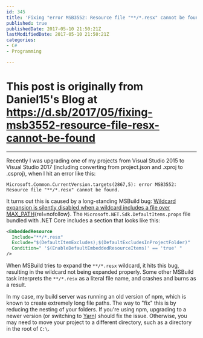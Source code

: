 ```yaml
---
id: 345
title: 'Fixing "error MSB3552: Resource file "**/*.resx" cannot be found"'
published: true
publishedDate: 2017-05-10 21:50:21Z
lastModifiedDate: 2017-05-10 21:50:21Z
categories:
- C#
- Programming

---
```


# This post is originally from Daniel15's Blog at https://d.sb/2017/05/fixing-msb3552-resource-file-resx-cannot-be-found

---

Recently I was upgrading one of my projects from Visual Studio 2015 to Visual Studio 2017 (including converting from project.json and .xproj to .csproj), when I hit an error like this:

```
Microsoft.Common.CurrentVersion.targets(2867,5): error MSB3552: Resource file "**/*.resx" cannot be found.
```

It turns out this is caused by a long-standing MSBuild bug: [Wildcard expansion is silently disabled when a wildcard includes a file over MAX_PATH](https://github.com/Microsoft/msbuild/issues/406){rel=nofollow}. The `Microsoft.NET.Sdk.DefaultItems.props` file bundled with .NET Core includes a section that looks like this:

```xml
<EmbeddedResource 
  Include="**/*.resx" 
  Exclude="$(DefaultItemExcludes);$(DefaultExcludesInProjectFolder)"
  Condition=" '$(EnableDefaultEmbeddedResourceItems)' == 'true' "
/>
```

When MSBuild tries to expand the `**/*.resx` wildcard, it hits this bug, resulting in the wildcard not being expanded properly. Some other MSBuild task interprets the `**/*.resx` as a literal file name, and crashes and burns as a result.

In my case, my build server was running an old version of npm, which is known to create extremely long file paths. The way to "fix" this is by reducing the nesting of your folders. If you're using npm,
 upgrading to a newer version (or switching to [Yarn](https://yarnpkg.com/)) should fix the issue. Otherwise, you may need to move your project to a different directory, such as a directory in the root of `C:\`.
